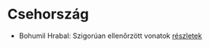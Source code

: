 # Csehország

- Bohumil Hrabal: Szigorúan ellenőrzött vonatok [részletek](../_details/Bohumil%20Hrabal.md#id_449)